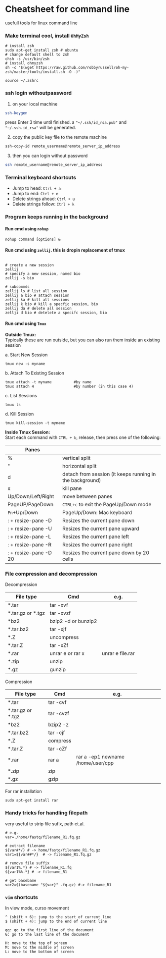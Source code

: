 # Cheatsheet for command line


usefull tools for linux command line

### Make terminal cool, install `OhMyZsh`

```shell
# install zsh
sudo apt-get install zsh # ubuntu
# change default shell to zsh
chsh -s /usr/bin/zsh
# install ohmyzsh
sh -c "$(wget https://raw.github.com/robbyrussell/oh-my-zsh/master/tools/install.sh -O -)"

source ~/.zshrc
```

### ssh login withoutpassword

1. on your local machine
```bash
ssh-keygen
```
press Enter 3 time until finished. a `"~/.ssh/id_rsa.pub"` and `"~/.ssh.id_rsa"` will be generated.

2. copy the public key file to the remote machine
```bash
ssh-copy-id remote_username@remote_server_ip_address
```

3. then you can login without password
```bash
ssh remote_username@remote_server_ip_address
```


### Terminal keyboard shortcuts

- Jump to head: `Ctrl + a`  
- Jump to end: `Ctrl + e`  
- Delete strings ahead: `Ctrl + u`
- Delete strings follow: `Ctrl + k`

### Program keeps running in the background  

#### Run cmd using `nohup`

```shell
nohup command [options] &
```

#### Run cmd using `zellij`. this is dropin replacement of tmux
```shell

# create a new session
zellij 
# specify a new session, named bio
zellij -s bio

# subcommds 
zellij ls # list all session
zellij a bio # attach session
zellij ka # kill all sessions
zellij k bio # kill a specfic session, bio
zellij da # delete all session
zellji d bio # detelete a specifc session, bio
```




#### Run cmd using `Tmux`

**Outside Tmux:**  
Typically these are run outside, but you can also run them inside an existing session  

a. Start New Session 

```shell
tmux new -s myname
```

b. Attach To Existing Session 

```shell
tmux attach -t myname          #by name 
tmux attach 4                  #by number (in this case 4)
```

c. List Sessions 
```shell
tmux ls
```

d. Kill Session
```shell 
tmux kill-session -t myname
```

**Inside Tmux Session:**  
Start each command with `CTRL + b`, release, then press one of the following:  

| Panes                      |                                                          |
| -------------------------  | -------------------------------------------------------- | 
| %                          | vertical split                                           |
| "                          | horizontal split                                         |
| d                          | detach from session (it keeps running in the background) |
| x                          | kill pane                                                |
| Up/Down/Left/Right         | move between panes                                       |
| PageUP/PageDown            | `CTRL+c` to exit the PageUp/Down mode                    |
| `Fn`+Up/Down               | PageUp/Down: Mac keyboard                                |
| : + resize-pane -D         | Resizes the current pane down                            |
| : + resize-pane -U         | Resizes the current pane upward                          |
| : + resize-pane -L         | Resizes the current pane left                            |
| : + resize-pane -R         | Resizes the current pane right                           |
| : + resize-pane -D 20      | Resizes the current pane down by 20 cells                |


### File compression and decompression

Decompression  

| File type         | Cmd                 | e.g.                              |
| ----------------- | ------------------- | --------------------------------- |
| *.tar             | tar -xvf            |                                   |
| *.tar.gz or *.tgz | tar -xvzf           |                                   |
| *bz2              | bzip2 -d or bunzip2 |                                   |
| *.tar.bz2         | tar -xjf            |                                   |
| *.Z               | uncompress          |                                   |
| *.tar.Z           | tar -xZf            |                                   |
| *.rar             | unrar e or rar x    | unrar e file.rar                  |
| *.zip             | unzip               |                                   |
| *.gz              | gunzip              |                                   |


Compression  

| File type         | Cmd                 | e.g.                              |
| ----------------- | ------------------- | --------------------------------- |
| *.tar             | tar -cvf            |                                   |
| *.tar.gz or *.tgz | tar -cvzf           |                                   |
| *bz2              | bzip2 -z            |                                   |
| *.tar.bz2         | tar -cjf            |                                   |
| *.Z               | compress            |                                   |
| *.tar.Z           | tar -cZf            |                                   |
| *.rar             | rar a               | rar a -ep1 newname /home/user/cpp |
| *.zip             | zip                 |                                   |
| *.gz              | gzip                |                                   |

For rar installation

```shell
sudo apt-get install rar
```

### Handy tricks for handling filepath

very useful to strip file sufix, path et.al.

```shell
# e.g.
var=./home/fastq/filename_R1.fq.gz

# extract filename
${var#*/} # -> home/fastq/filename_R1.fq.gz
var1=${var##*/}  # -> filename_R1.fq.gz

# remove file suffix
${var1%.*} # -> filename_R1.fq
${var1%%.*} # -> filename_R1

# get basebame
var2=$(basename "${var}" .fq.gz) #-> filename_R1
```


###  `vim` shortcuts

In view mode, curso movement
```
^ (shift + 6): jump to the start of current line
$ (shift + 4): jump to the end of current line

gg: go to the first line of the document
G: go to the last line of the document

H: move to the top of screen
M: move to the middle of screen
L: move to the bottom of screen
```

### 
